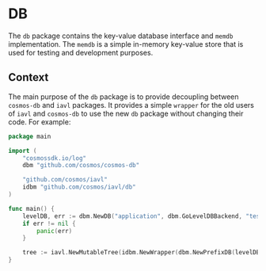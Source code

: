 # DB

The `db` package contains the key-value database interface and `memdb` implementation. The `memdb` is a simple in-memory key-value store that is used for testing and development purposes.

## Context

The main purpose of the `db` package is to provide decoupling between `cosmos-db` and `iavl` packages. It provides a simple `wrapper` for the old users of `iavl` and `cosmos-db` to use the new `db` package without changing their code. For example:

```go
package main

import (
    "cosmossdk.io/log"
	dbm "github.com/cosmos/cosmos-db"

	"github.com/cosmos/iavl"
	idbm "github.com/cosmos/iavl/db"
)

func main() {
    levelDB, err := dbm.NewDB("application", dbm.GoLevelDBBackend, "test")
	if err != nil {
		panic(err)
	}

	tree := iavl.NewMutableTree(idbm.NewWrapper(dbm.NewPrefixDB(levelDB, []byte("s/k:main/"))), 0, false, log.NewNopLogger())
}
```
